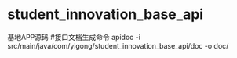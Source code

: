 # student_innovation_base_api
基地APP源码
#接口文档生成命令
apidoc -i src/main/java/com/yigong/student_innovation_base_api/doc -o doc/
